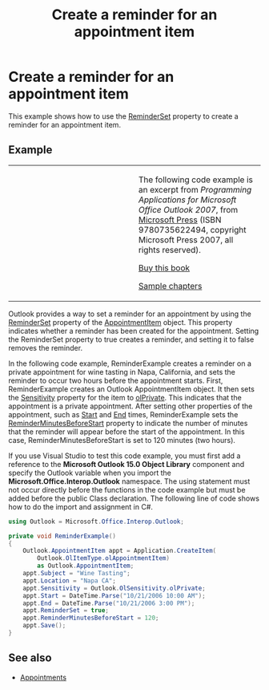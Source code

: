 ﻿---
title: Create a reminder for an appointment item
TOCTitle: Create a reminder for an appointment item
ms:assetid: 85e772f0-65ac-4abc-8286-9099882a2400
ms:mtpsurl: https://msdn.microsoft.com/en-us/library/Ff184623(v=office.15)
ms:contentKeyID: 55119814
ms.date: 07/24/2014
mtps_version: v=office.15
---

# Create a reminder for an appointment item

This example shows how to use the [ReminderSet](https://msdn.microsoft.com/en-us/library/bb624262\(v=office.15\)) property to create a reminder for an appointment item.

## Example

<table>
<colgroup>
<col style="width: 50%" />
<col style="width: 50%" />
</colgroup>
<tbody>
<tr class="odd">
<td><p></p></td>
<td><p>The following code example is an excerpt from <em>Programming Applications for Microsoft Office Outlook 2007</em>, from <a href="http://www.microsoft.com/learning/books/default.mspx">Microsoft Press</a> (ISBN 9780735622494, copyright Microsoft Press 2007, all rights reserved).</p>
<p><a href="http://www.amazon.com/gp/product/0735622493?ie=utf8%26tag=msmsdn-20%26linkcode=as2%26camp=1789%26creative=9325%26creativeasin=0735622493">Buy this book</a></p>
<p><a href="https://msdn.microsoft.com/en-us/library/cc513844(v=office.15)">Sample chapters</a></p></td>
</tr>
</tbody>
</table>


Outlook provides a way to set a reminder for an appointment by using the [ReminderSet](https://msdn.microsoft.com/en-us/library/bb624262\(v=office.15\)) property of the [AppointmentItem](https://msdn.microsoft.com/en-us/library/bb645611\(v=office.15\)) object. This property indicates whether a reminder has been created for the appointment. Setting the ReminderSet property to true creates a reminder, and setting it to false removes the reminder.

In the following code example, ReminderExample creates a reminder on a private appointment for wine tasting in Napa, California, and sets the reminder to occur two hours before the appointment starts. First, ReminderExample creates an Outlook AppointmentItem object. It then sets the [Sensitivity](https://msdn.microsoft.com/en-us/library/bb623503\(v=office.15\)) property for the item to [olPrivate](https://msdn.microsoft.com/en-us/library/bb645125\(v=office.15\)). This indicates that the appointment is a private appointment. After setting other properties of the appointment, such as [Start](https://msdn.microsoft.com/en-us/library/bb647263\(v=office.15\)) and [End](https://msdn.microsoft.com/en-us/library/bb623715\(v=office.15\)) times, ReminderExample sets the [ReminderMinutesBeforeStart](https://msdn.microsoft.com/en-us/library/bb644528\(v=office.15\)) property to indicate the number of minutes that the reminder will appear before the start of the appointment. In this case, ReminderMinutesBeforeStart is set to 120 minutes (two hours).

If you use Visual Studio to test this code example, you must first add a reference to the **Microsoft Outlook 15.0 Object Library** component and specify the Outlook variable when you import the **Microsoft.Office.Interop.Outlook** namespace. The using statement must not occur directly before the functions in the code example but must be added before the public Class declaration. The following line of code shows how to do the import and assignment in C\#.

```csharp
using Outlook = Microsoft.Office.Interop.Outlook;
```

```csharp
private void ReminderExample()
{
    Outlook.AppointmentItem appt = Application.CreateItem(
        Outlook.OlItemType.olAppointmentItem)
        as Outlook.AppointmentItem;
    appt.Subject = "Wine Tasting";
    appt.Location = "Napa CA";
    appt.Sensitivity = Outlook.OlSensitivity.olPrivate;
    appt.Start = DateTime.Parse("10/21/2006 10:00 AM");
    appt.End = DateTime.Parse("10/21/2006 3:00 PM");
    appt.ReminderSet = true;
    appt.ReminderMinutesBeforeStart = 120;
    appt.Save();
}
```

## See also

- [Appointments](appointments.md)

